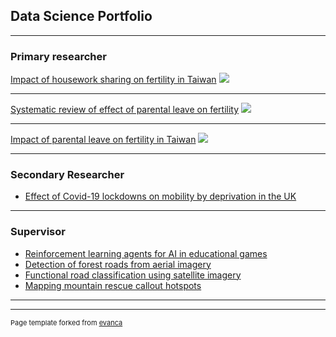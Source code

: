 ## Data Science Portfolio

---

### Primary researcher

[Impact of housework sharing on fertility in Taiwan](/sample_page)
<img src="images/dummy_thumbnail.jpg?raw=true"/>

---
[Systematic review of effect of parental leave on fertility](/pdf/sample_presentation.pdf)
<img src="images/dummy_thumbnail.jpg?raw=true"/>

---
[Impact of parental leave on fertility in Taiwan](http://example.com/)
<img src="images/dummy_thumbnail.jpg?raw=true"/>

---

### Secondary Researcher

- [Effect of Covid-19 lockdowns on mobility by deprivation in the UK](http://example.com/)

---

### Supervisor

- [Reinforcement learning agents for AI in educational games](http://example.com/)
- [Detection of forest roads from aerial imagery](http://example.com/)
- [Functional road classification using satellite imagery](http://example.com/)
- [Mapping mountain rescue callout hotspots](http://example.com/)

---


---
<p style="font-size:11px">Page template forked from <a href="https://github.com/evanca/quick-portfolio">evanca</a></p>
<!-- Remove above link if you don't want to attibute -->
